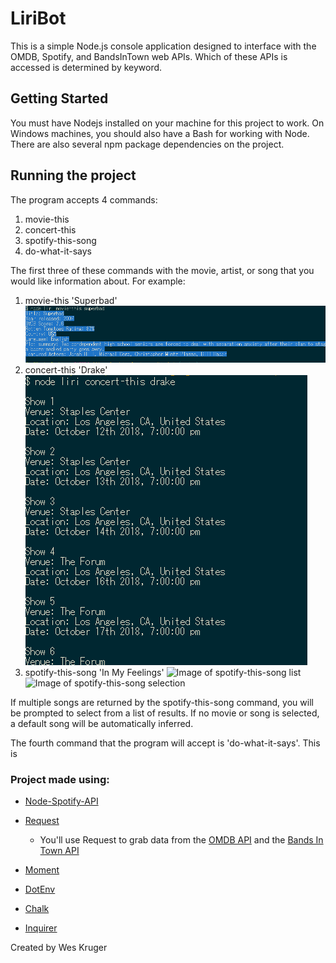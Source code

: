 # LiriBot
This is a simple Node.js console application designed to interface with the OMDB, Spotify, and BandsInTown web APIs. 
Which of these APIs is accessed is determined by keyword.

## Getting Started
You must have Nodejs installed on your machine for this project to work. On Windows machines, you should also have a Bash for working with Node.
There are also several npm package dependencies on the project.

## Running the project
The program accepts 4 commands: 
1. movie-this
2. concert-this
3. spotify-this-song
4. do-what-it-says

The first three of these commands with the movie, artist, or song that you would like information about. For example:
1. movie-this 'Superbad'
![Image of movie-this](https://github.com/wesleykruger/liri-node-app/blob/master/assets/screenshots/movie.PNG)
2. concert-this 'Drake'
![Image of concert-this](https://github.com/wesleykruger/liri-node-app/blob/master/assets/screenshots/concert.PNG)
3. spotify-this-song 'In My Feelings'
![Image of spotify-this-song list](https://github.com/wesleykruger/liri-node-app/blob/master/assets/screenshots/spotify_select.PNG)
![Image of spotify-this-song selection](https://github.com/wesleykruger/liri-node-app/blob/master/assets/screenshots/spotify_selected.PNG)

If multiple songs are returned by the spotify-this-song command, you will be prompted to select from a list of results.
If no movie or song is selected, a default song will be automatically inferred.

The fourth command that the program will accept is 'do-what-it-says'. This is 

### Project made using:
   * [Node-Spotify-API](https://www.npmjs.com/package/node-spotify-api)

   * [Request](https://www.npmjs.com/package/request)

     * You'll use Request to grab data from the [OMDB API](http://www.omdbapi.com) and the [Bands In Town API](http://www.artists.bandsintown.com/bandsintown-api)

   * [Moment](https://www.npmjs.com/package/moment)

   * [DotEnv](https://www.npmjs.com/package/dotenv)
   
   * [Chalk](https://www.npmjs.com/package/chalk)
   
   * [Inquirer](https://www.npmjs.com/package/inquirer/v/5.0.1)
   

Created by Wes Kruger
